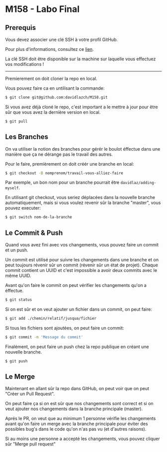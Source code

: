# M158 - Labo Final

## Prerequis

Vous devez associer une clé SSH à votre profil GitHub.

Pour plus d'informations, consultez ce [lien](https://docs.github.com/en/authentication/connecting-to-github-with-ssh/adding-a-new-ssh-key-to-your-github-account).

La clé SSH doit être disponible sur la machine sur laquelle vous effectuez vos modifications !

---

Premierement on doit cloner la repo en local.

Vous pouvez faire ca en untilisant la commande:

```sh
$ git clone git@github.com:davidlazch/M158.git
```

Si vous avez déjà cloné le repo, c'est important a le mettre à jour pour être sûr que vous avez la dernière version en local.

```sh
$ git pull
```

## Les Branches

On va utiliser la notion des branches pour gérér le boulot éffectue dans une manière que ça ne dérange pas le travail des autres.

Pour le faire, premièrement on doit créér une branche en local:

```sh
$ git checkout -B nomprenom/travail-vous-alliez-faire
```

Par exemple, un bon nom pour un branche pourrait être `davidlaz/adding-myself`.

En utilisant git checkout, vous seriez déplacées dans la nouvelle branche automatiquement, mais si vous voulez revenir sûr la branche "master", vous pouvez executer:

```sh
$ git switch nom-de-la-branche
```

## Le Commit & Push

Quand vous avez fini avec vos changements, vous pouvez faire un commit et un push.

Un commit est utilisé pour suivre les changements dans une branche et on peut toujours révenir sûr un commit (révenir sûr un état de projet). Chaque commit contient un UUID et c'est impossible a avoir deux commits avec le même UUID.

Avant qu'on faire le commit on peut vérifier les changements qu'on a éffectue.

```sh
$ git status
```

Si on est sûr et on veut ajouter un fichier dans un commit, on peut faire:

```sh
$ git add ./chemin/relatif/jusqua/fichier
```

Si tous les fichiers sont ajoutées, on peut faire un commit:

```sh
$ git commit -m 'Message du commit'
```

Finalément, on peut faire un push chez la repo publique en créant une nouvelle branche.

```sh
$ git push
```

## Le Merge

Maintenant en allant sûr la repo dans GitHub, on peut voir que on peut "Créer un Pull Request".

On peut faire ça si on est sûr que nos changements sont correct et si on veut ajouter nos changements dans la branche principale (master).

Aprés le PR, on veut que au minimum 1 personne vérifie les changements avant qu'on faire un merge avec la branche principale pour éviter des possibles bug's dans le code qu'on n'as pas vu (et d'autres raisons).

Si au moins une personne a accepté les changements, vous pouvez cliquer sûr "Merge pull request"
